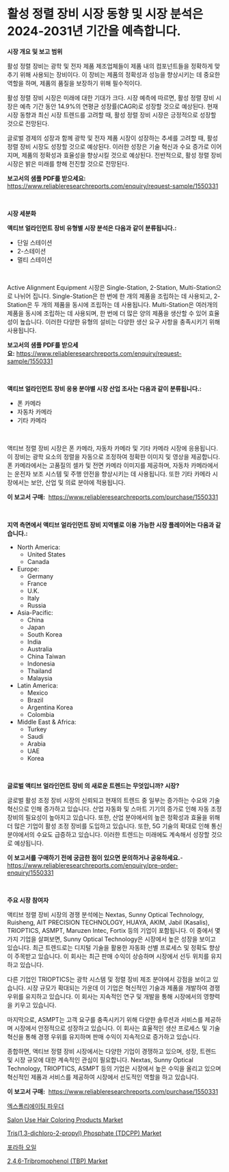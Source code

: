 <p><h1>활성 정렬 장비 시장 동향 및 시장 분석은 2024-2031년 기간을 예측합니다.</h1></p><p><strong>시장 개요 및 보고 범위</strong></p>
<p><p>활성 정렬 장비는 광학 및 전자 제품 제조업체들이 제품 내의 컴포넌트들을 정확하게 맞추기 위해 사용되는 장비이다. 이 장비는 제품의 정확성과 성능을 향상시키는 데 중요한 역할을 하며, 제품의 품질을 보장하기 위해 필수적이다.</p><p>활성 정렬 장비 시장은 미래에 대한 기대가 크다. 시장 예측에 따르면, 활성 정렬 장비 시장은 예측 기간 동안 14.9%의 연평균 성장률(CAGR)로 성장할 것으로 예상된다. 현재 시장 동향과 최신 시장 트렌드를 고려할 때, 활성 정렬 장비 시장은 긍정적으로 성장할 것으로 전망된다. </p><p>글로벌 경제의 성장과 함께 광학 및 전자 제품 시장이 성장하는 추세를 고려할 때, 활성 정렬 장비 시장도 성장할 것으로 예상된다. 이러한 성장은 기술 혁신과 수요 증가로 이어지며, 제품의 정확성과 효율성을 향상시킬 것으로 예상된다. 전반적으로, 활성 정렬 장비 시장은 밝은 미래를 향해 전진할 것으로 전망된다.</p></p>
<p><strong>보고서의 샘플 PDF를 받으세요:</strong> <a href="https://www.reliableresearchreports.com/enquiry/request-sample/1550331">https://www.reliableresearchreports.com/enquiry/request-sample/1550331</a></p>
<p>&nbsp;</p>
<p><strong>시장 세분화</strong></p>
<p><strong>액티브 얼라인먼트 장비 유형별 시장 분석은 다음과 같이 분류됩니다.:</strong></p>
<p><ul><li>단일 스테이션</li><li>2-스테이션</li><li>멀티 스테이션</li></ul></p>
<p>&nbsp;</p>
<p><p>Active Alignment Equipment 시장은 Single-Station, 2-Station, Multi-Station으로 나뉘어 집니다. Single-Station은 한 번에 한 개의 제품을 조립하는 데 사용되고, 2-Station은 두 개의 제품을 동시에 조립하는 데 사용됩니다. Multi-Station은 여러개의 제품을 동시에 조립하는 데 사용되며, 한 번에 더 많은 양의 제품을 생산할 수 있어 효율성이 높습니다. 이러한 다양한 유형의 설비는 다양한 생산 요구 사항을 충족시키기 위해 사용됩니다.</p></p>
<p><strong>보고서의 샘플 PDF를 받으세요:</strong>&nbsp;<a href="https://www.reliableresearchreports.com/enquiry/request-sample/1550331">https://www.reliableresearchreports.com/enquiry/request-sample/1550331</a></p>
<p>&nbsp;</p>
<p><strong> 액티브 얼라인먼트 장비 응용 분야별 시장 산업 조사는 다음과 같이 분류됩니다.:</strong></p>
<p><ul><li>폰 카메라</li><li>자동차 카메라</li><li>기타 카메라</li></ul></p>
<p>&nbsp;</p>
<p><p>액티브 정렬 장비 시장은 폰 카메라, 자동차 카메라 및 기타 카메라 시장에 응용됩니다. 이 장비는 광학 요소의 정렬을 자동으로 조정하여 정확한 이미지 및 영상을 제공합니다. 폰 카메라에서는 고품질의 셀카 및 전면 카메라 이미지를 제공하며, 자동차 카메라에서는 운전자 보조 시스템 및 주행 안전을 향상시키는 데 사용됩니다. 또한 기타 카메라 시장에서는 보안, 산업 및 의료 분야에 적용됩니다.</p></p>
<p><strong>이 보고서 구매:</strong>&nbsp; <a href="https://www.reliableresearchreports.com/purchase/1550331">https://www.reliableresearchreports.com/purchase/1550331</a></p>
<p>&nbsp;</p>
<p><strong>지역 측면에서 액티브 얼라인먼트 장비 지역별로 이용 가능한 시장 플레이어는 다음과 같습니다.:</strong></p>
<p><ul>
    <li>
        North America:
        <ul>
            <li>United States</li>
            <li>Canada</li>
        </ul>
    </li>
    <li>
        Europe:
        <ul>
            <li>Germany</li>
            <li>France</li>
            <li>U.K.</li>
            <li>Italy</li>
            <li>Russia</li>
        </ul>
    </li>
    <li>
        Asia-Pacific:
        <ul>
            <li>China</li>
            <li>Japan</li>
            <li>South Korea</li>
            <li>India</li>
            <li>Australia</li>
            <li>China Taiwan</li>
            <li>Indonesia</li>
            <li>Thailand</li>
            <li>Malaysia</li>
        </ul>
    </li>
    <li>
        Latin America:
        <ul>
            <li>Mexico</li>
            <li>Brazil</li>
            <li>Argentina Korea</li>
            <li>Colombia</li>
        </ul>
    </li>
    <li>
        Middle East & Africa:
        <ul>
            <li>Turkey</li>
            <li>Saudi</li>
            <li>Arabia</li>
            <li>UAE</li>
            <li>Korea</li>
        </ul>
    </li>
    </ul></p>
<p>&nbsp;</p>
<p><strong>글로벌 액티브 얼라인먼트 장비 의 새로운 트렌드는 무엇입니까? 시장?</strong></p>
<p><p>글로벌 활성 조정 장비 시장의 신뢰되고 현재의 트렌드 중 일부는 증가하는 수요와 기술 혁신으로 인해 증가하고 있습니다. 산업 자동화 및 스마트 기기의 증가로 인해 자동 조정 장비의 필요성이 높아지고 있습니다. 또한, 산업 분야에서의 높은 정확성과 효율을 위해 더 많은 기업이 활성 조정 장비를 도입하고 있습니다. 또한, 5G 기술의 확대로 인해 통신 분야에서의 수요도 급증하고 있습니다. 이러한 트렌드는 미래에도 계속해서 성장할 것으로 예상됩니다.</p></p>
<p><strong>이 보고서를 구매하기 전에 궁금한 점이 있으면 문의하거나 공유하세요.</strong>- <a href="https://www.reliableresearchreports.com/enquiry/pre-order-enquiry/1550331">https://www.reliableresearchreports.com/enquiry/pre-order-enquiry/1550331</a></p>
<p>&nbsp;</p>
<p><strong>주요 시장 참여자</strong></p>
<p><p>액티브 정렬 장비 시장의 경쟁 분석에는 Nextas, Sunny Optical Technology, Ruisheng, AIT PRECISION TECHNOLOGY, HUAYA, AKIM, Jabil (Kasalis), TRIOPTICS, ASMPT, Maruzen Intec, Fortix 등의 기업이 포함됩니다. 이 중에서 몇 가지 기업을 살펴보면, Sunny Optical Technology은 시장에서 높은 성장을 보이고 있습니다. 최근 트렌드로는 디지털 기술을 활용한 자동화 선별 프로세스 및 정확도 향상이 주목받고 있습니다. 이 회사는 최근 판매 수익이 상승하며 시장에서 선두 위치를 유지하고 있습니다.</p><p>다른 기업인 TRIOPTICS는 광학 시스템 및 정렬 장비 제조 분야에서 강점을 보이고 있습니다. 시장 규모가 확대되는 가운데 이 기업은 혁신적인 기술과 제품을 개발하여 경쟁 우위를 유지하고 있습니다. 이 회사는 지속적인 연구 및 개발을 통해 시장에서의 영향력을 키우고 있습니다.</p><p>마지막으로, ASMPT는 고객 요구를 충족시키기 위해 다양한 솔루션과 서비스를 제공하며 시장에서 안정적으로 성장하고 있습니다. 이 회사는 효율적인 생산 프로세스 및 기술 혁신을 통해 경쟁 우위를 유지하며 판매 수익이 지속적으로 증가하고 있습니다.</p><p>종합하면, 액티브 정렬 장비 시장에서는 다양한 기업이 경쟁하고 있으며, 성장, 트렌드 및 시장 규모에 대한 계속적인 관심이 필요합니다. Nextas, Sunny Optical Technology, TRIOPTICS, ASMPT 등의 기업은 시장에서 높은 수익을 올리고 있으며 혁신적인 제품과 서비스를 제공하여 시장에서 선도적인 역할을 하고 있습니다.</p></p>
<p><strong>이 보고서 구매:</strong>&nbsp;&nbsp;<a href="https://www.reliableresearchreports.com/purchase/1550331">https://www.reliableresearchreports.com/purchase/1550331</a></p>
<p><p><a href="https://github.com/laholand/Market-Research-Report-List-3/blob/main/78132745959.md">엑스폴리에이팅 파우더</a></p><p><a href="https://github.com/bmorecock/Market-Research-Report-List-2/blob/main/salon-use-hair-coloring-products-market.md">Salon Use Hair Coloring Products Market</a></p><p><a href="https://issuu.com/reportprime-2/docs/tris13-dichloro-2-propyl-phosphate-tdcpp-market-si">Tris(1,3-dichloro-2-propyl) Phosphate (TDCPP) Market</a></p><p><a href="https://github.com/vsnao330707/Market-Research-Report-List-1/blob/main/13740205960.md">포라하 오일</a></p><p><a href="https://issuu.com/reportprime-2/docs/246-tribromophenol-tbp-market-size-2030.pptx">2,4,6-Tribromophenol (TBP) Market</a></p></p>
